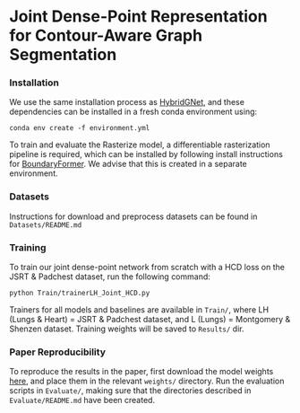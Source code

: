 # Joint Dense-Point Representation for Contour-Aware Graph Segmentation

### Installation 

We use the same installation process as [HybridGNet](https://github.com/ngaggion/HybridGNet), and these dependencies can be installed in a fresh conda environment using:

```conda env create -f environment.yml```

To train and evaluate the Rasterize model, a differentiable rasterization pipeline is required, which can be installed by 
following install instructions for [BoundaryFormer](https://github.com/mlpc-ucsd/BoundaryFormer. 
). We advise that this is created in a separate environment. 

### Datasets

Instructions for download and preprocess datasets can be found in `Datasets/README.md`

### Training

To train our joint dense-point network from scratch with a HCD loss on the JSRT & Padchest dataset, run the following command:

```python Train/trainerLH_Joint_HCD.py```

Trainers for all models and baselines are available in `Train/`, where LH (Lungs & Heart) = JSRT & Padchest dataset, and L (Lungs) = Montgomery & Shenzen dataset.
Training weights will be saved to `Results/` dir. 

### Paper Reproducibility 

To reproduce the results in the paper, first download the model weights [here](https://drive.google.com/drive/folders/1V-Ohw1_EbIr4rBnk7h8OgRpvWE-JeyJ4?usp=sharing), and place them in the relevant `weights/`
directory. Run the evaluation scripts in `Evaluate/`, making sure that the directories described in `Evaluate/README.md` have been created. 

